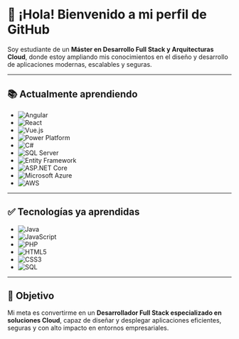 # 👋 ¡Hola! Bienvenido a mi perfil de GitHub  

Soy estudiante de un **Máster en Desarrollo Full Stack y Arquitecturas Cloud**, donde estoy ampliando mis conocimientos en el diseño y desarrollo de aplicaciones modernas, escalables y seguras.  

---

## 📚 Actualmente aprendiendo
- ![Angular](https://img.shields.io/badge/Angular-DD0031?style=for-the-badge&logo=angular&logoColor=white)  
- ![React](https://img.shields.io/badge/React-20232A?style=for-the-badge&logo=react&logoColor=61DAFB)  
- ![Vue.js](https://img.shields.io/badge/Vue.js-35495E?style=for-the-badge&logo=vuedotjs&logoColor=4FC08D)  
- ![Power Platform](https://img.shields.io/badge/Power%20Platform-742774?style=for-the-badge&logo=powerapps&logoColor=white)  
- ![C#](https://img.shields.io/badge/C%23-239120?style=for-the-badge&logo=c-sharp&logoColor=white)  
- ![SQL Server](https://img.shields.io/badge/SQL%20Server-CC2927?style=for-the-badge&logo=microsoftsqlserver&logoColor=white)  
- ![Entity Framework](https://img.shields.io/badge/Entity%20Framework-512BD4?style=for-the-badge&logo=dotnet&logoColor=white)  
- ![ASP.NET Core](https://img.shields.io/badge/ASP.NET%20Core-5C2D91?style=for-the-badge&logo=dotnet&logoColor=white)  
- ![Microsoft Azure](https://img.shields.io/badge/Azure-0078D4?style=for-the-badge&logo=microsoftazure&logoColor=white)  
- ![AWS](https://img.shields.io/badge/AWS-232F3E?style=for-the-badge&logo=amazon-aws&logoColor=FF9900)  

---

## ✅ Tecnologías ya aprendidas
- ![Java](https://img.shields.io/badge/Java-007396?style=for-the-badge&logo=java&logoColor=white)  
- ![JavaScript](https://img.shields.io/badge/JavaScript-F7DF1E?style=for-the-badge&logo=javascript&logoColor=black)  
- ![PHP](https://img.shields.io/badge/PHP-777BB4?style=for-the-badge&logo=php&logoColor=white)  
- ![HTML5](https://img.shields.io/badge/HTML5-E34F26?style=for-the-badge&logo=html5&logoColor=white)  
- ![CSS3](https://img.shields.io/badge/CSS3-1572B6?style=for-the-badge&logo=css3&logoColor=white)  
- ![SQL](https://img.shields.io/badge/SQL-336791?style=for-the-badge&logo=postgresql&logoColor=white)  

---

## 🎯 Objetivo  
Mi meta es convertirme en un **Desarrollador Full Stack especializado en soluciones Cloud**, capaz de diseñar y desplegar aplicaciones eficientes, seguras y con alto impacto en entornos empresariales.  
